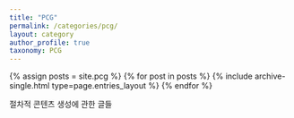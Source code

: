 ```yaml
---
title: "PCG"
permalink: /categories/pcg/
layout: category
author_profile: true
taxonomy: PCG
---
```



{% assign posts = site.pcg %}
{% for post in posts %} {% include archive-single.html type=page.entries_layout %} {% endfor %}

절차적 콘텐츠 생성에 관한 글들
